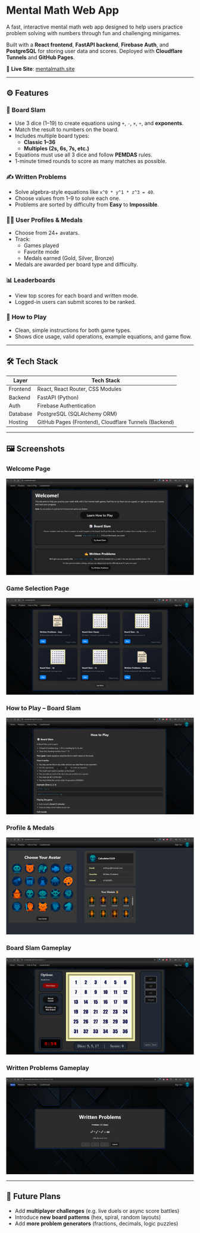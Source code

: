 # Mental Math Web App

A fast, interactive mental math web app designed to help users practice problem solving with numbers through fun and challenging minigames.

Built with a **React frontend**, **FastAPI backend**, **Firebase Auth**, and **PostgreSQL** for storing user data and scores. Deployed with **Cloudflare Tunnels** and **GitHub Pages**.

🔗 **Live Site**: [mentalmath.site](https://mentalmath.site)

---

## ⚙️ Features

### 🎯 **Board Slam**
- Use 3 dice (1–19) to create equations using `+`, `-`, `×`, `÷`, and **exponents**.
- Match the result to numbers on the board.
- Includes multiple board types:
  - **Classic 1–36**
  - **Multiples (2s, 6s, 7s, etc.)**
- Equations must use all 3 dice and follow **PEMDAS** rules.
- 1-minute timed rounds to score as many matches as possible.

### ✍️ **Written Problems**
- Solve algebra-style equations like `x^0 * y^1 * z^3 = 40`.
- Choose values from 1–9 to solve each one.
- Problems are sorted by difficulty from **Easy** to **Impossible**.

### 🧑‍🚀 **User Profiles & Medals**
- Choose from 24+ avatars.
- Track:
  - Games played
  - Favorite mode
  - Medals earned (Gold, Silver, Bronze)
- Medals are awarded per board type and difficulty.

### 📊 **Leaderboards**
- View top scores for each board and written mode.
- Logged-in users can submit scores to be ranked.

### 📘 **How to Play**
- Clean, simple instructions for both game types.
- Shows dice usage, valid operations, example equations, and game flow.

---

## 🛠 Tech Stack

| Layer        | Tech Stack                              |
|--------------|------------------------------------------|
| Frontend     | React, React Router, CSS Modules         |
| Backend      | FastAPI (Python)                         |
| Auth         | Firebase Authentication                  |
| Database     | PostgreSQL (SQLAlchemy ORM)              |
| Hosting      | GitHub Pages (Frontend), Cloudflare Tunnels (Backend) |

---

## 🖼 Screenshots

### Welcome Page
![Homepage](./pictures/MainPage_.png)

### Game Selection Page
![Game Selection](./pictures/MainPage.png)

### How to Play – Board Slam
![How to Play](./pictures/HowToPlay.png)

### Profile & Medals
![Profile](./pictures/Profile.png)

### Board Slam Gameplay
![Board Slam](./pictures/BoardPage.png)

### Written Problems Gameplay
![Written Problems](./pictures/WrittenPage.png)

---

## 🚧 Future Plans

- Add **multiplayer challenges** (e.g. live duels or async score battles)
- Introduce **new board patterns** (hex, spiral, random layouts)
- Add **more problem generators** (fractions, decimals, logic puzzles)
